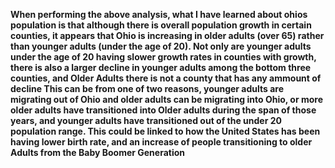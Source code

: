 

**When performing the above analysis, what I have learned about ohios population is that although there is overall population growth in certain counties, it appears that Ohio is increasing in older adults (over 65) rather than younger adults (under the age of 20). Not only are younger adults under the age of 20 having slower growth rates in counties with growth, there is also a larger decline in younger adults among the bottom three counties, and Older Adults there is not a county that has any ammount of decline This can be from one of two reasons, younger adults are migrating out of Ohio and older adults can be migrating into Ohio, or more older adults have transitioned into Older adults during the span of those years, and younger adults have transitioned out of the under 20 population range. This could be linked to how the United States has been having lower birth rate, and an increase of people transitioning to older Adults from the Baby Boomer Generation**